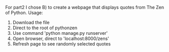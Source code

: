 For part2 I chose B) to create a webpage that displays quotes from The Zen of Python.
Usage: 
  1. Download the file
  2. Direct to the root of pythonzen
  3. Use command 'python manage.py runserver'
  4. Open browser, direct to 'localhost:8000/zens'
  5. Refresh page to see randomly selected quotes
